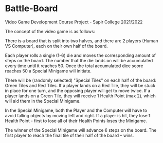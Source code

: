 # Battle-Board
Video Game Development Course Project - Sapir College 2021/2022

The concept of the video game is as follows: 

There is a board that is split into two halves, and there are 2 players (Human VS Computer), each on their own half of the board. 

Each player rolls a single (1-6) die and moves the corresponding amount of steps on the board. 
The number that the die lands on will be accumulated every time until it reaches 50. 
Once the total accumulated dice score reaches 50 a Special Minigame will initiate. 

There will be (randomly selected) "Special Tiles" on each half of the board: Green Tiles and Red Tiles. 
If a player lands on a Red Tile, they will be stuck in place for one turn, and the opposing player will get to move twice. 
If a player lands on a Green Tile, they will receive 1 Health Point (max 2), which will aid them in the Special Minigame. 

In the Special Minigame, both the Player and the Computer will have to avoid falling objects by moving left and right.
If a player is hit, they lose 1 Health Point - first to lose all of their Health Points loses the Minigame. 

The winner of the Special Minigame will advance 6 steps on the board.
The first player to reach the final tile of their half of the board – wins.
